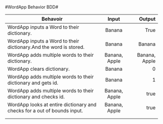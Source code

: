 #WordApp Behavior BDD#

| Behavoir                                                                  | Input                               | Output                        |
| --------------------------------------------------------------------------|:-----------------------------------:| -----------------------------:|
| WordApp inputs a Word to their dictionary.                                | Banana                              | True                          |
| WordApp inputs a Word to their dictionary.And the word is stored.         | Banana                              |  Banana                       |
| WordApp adds multiple words to their dictionary.                          | Banana, Apple                       | Banana, Apple   |
| WordApp clears dictionary.                                                | Banana                              |0|
| WordApp adds multiple words to their dictionary and gets id.              | Banana                              |1|
| WordApp adds multiple words to their dictionary and checks id.            | Banana, Apple                       |true|
| WordApp looks at entire dictionary and checks for a out of bounds input.  | Banana, Apple                       |true|
|                                           |                |         |
|                                           |                |         |
